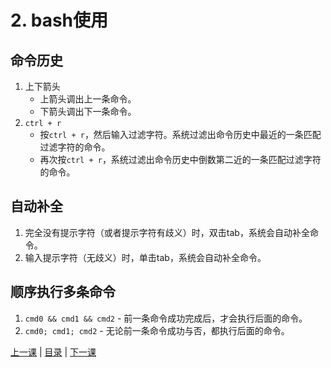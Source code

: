 # 2. bash使用

## 命令历史
1. 上下箭头
    * 上箭头调出上一条命令。
    * 下箭头调出下一条命令。
1. `ctrl + r`
    * 按`ctrl + r`，然后输入过滤字符。系统过滤出命令历史中最近的一条匹配过滤字符的命令。
    * 再次按`ctrl + r`，系统过滤出命令历史中倒数第二近的一条匹配过滤字符的命令。

## 自动补全
1. 完全没有提示字符（或者提示字符有歧义）时，双击tab，系统会自动补全命令。
1. 输入提示字符（无歧义）时，单击tab，系统会自动补全命令。

## 顺序执行多条命令
1. `cmd0 && cmd1 && cmd2` - 前一条命令成功完成后，才会执行后面的命令。
1. `cmd0; cmd1; cmd2` - 无论前一条命令成功与否，都执行后面的命令。


[上一课](lesson0.md) | [目录](README.md) | [下一课](lesson2.md)
